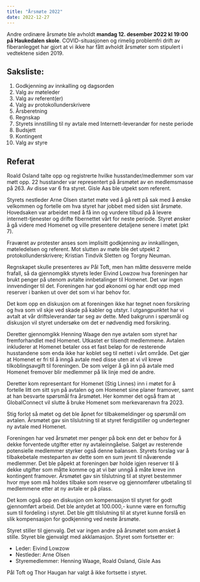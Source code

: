 ```yaml
---
title: "Årsmøte 2022"
date: 2022-12-27
---
```


Andre ordinære årsmøte ble avholdt **mandag 12. desember 2022 kl 19:00 på
Haukedalen skole**.  COVID-situasjonen og rimelig problemfri drift av fiberanlegget
har gjort at vi ikke har fått avholdt årsmøter som stipulert i vedtektene siden
2019.

## Saksliste:

1. Godkjenning av innkalling og dagsorden
2. Valg av møteleder
3. Valg av referent(er)
4. Valg av protokollunderskrivere
5. Årsberetning
6. Regnskap
7. Styrets innstilling til ny avtale med Internett-leverandør for neste periode
8. Budsjett
9. Kontingent
10. Valg av styre

## Referat

Roald Osland talte opp og registrerte hvilke husstander/medlemmer som var møtt
opp.  22 husstander var representert på årsmøtet av en medlemsmasse på 263.
Av disse var 6 fra styret.  Gisle Aas ble utpekt som referent.

Styrets nestleder Arne Olsen startet møte ved å gå rett på sak med å ønske velkommen
og fortelle om hva styret har jobbet med siden sist årsmøte.  Hovedsaken var
arbeidet med å få inn og vurdere tilbud på å levere internett-tjenester og drifte
fibernettet vårt for neste periode. Styret ønsker å gå videre med Homenet og ville presentere detaljene senere i møtet (pkt 7).

Fraværet av protester anses som implisitt godkjenning av innkallingen, møteledelsen og referent. Mot slutten av møte ble det utpekt 2 protokollunderskrivere; Kristian Tindvik Sletten og Torgny Neuman.

Regnskapet skulle presenteres av Pål Toft, men han måtte dessverre melde
frafall, så da gjennomgikk styrets leder Eivind Lowzow hva foreningen har brukt
penger på utenom avtalte innbetalinger til Homenet. Det var ingen innvendinger
til det.  Foreningen har god økonomi og har endt opp med reserver i banken ut
over det som vi har behov for.

Det kom opp en diskusjon om at foreningen ikke har tegnet noen forsikring og hva
som vil skje ved skade på kabler og utstyr. I utgangpunktet har vi avtalt at vår
driftsleverandør tar seg av dette.  Med bakgrunn i spørsmål og diskusjon vil
styret undersøke om det er nødvendig med forsikring.

Deretter gjennomgikk Henning Waage den nye avtalen som styret har fremforhandlet med
Homenet. Utkastet er tilsendt medlemmene.
Avtalen inkluderer at Homenet betaler oss et fast beløp for de
resterende husstandene som enda ikke har koblet seg til nettet i vårt område.
Det gjør at Homenet er fri til å inngå avtale med disse uten at vi vil kreve
tilkoblingsavgift til foreningen. De som velger å gå inn på avtale med Homenet
fremover blir medlemmer på lik linje med de andre.

Deretter kom representant for Homenet (Stig Linnes) inn i
møtet for å fortelle litt om sitt syn på avtalen og om Homenet sine planer
framover, samt at han besvarte spørsmål fra årsmøtet. Her kommer det også fram
at GlobalConnect vil slutte å bruke Homenet som merkevarenavn fra 2023.

Stig forlot så møtet og det ble åpnet for tilbakemeldinger og spørsmål om
avtalen.  Årsmøtet gav sin tilslutning til at styret ferdigstiller
og undertegner ny avtale med Homenet.

Foreningen har ved årsmøtet mer penger på bok enn det er behov for å dekke
forventede utgifter etter ny avtaleinngåelse. Salget av resterende potensielle
medlemmer styrker også denne balansen.  Styrets forslag var å tilbakebetale
mesteparten av dette som en sum jevnt til nåværende medlemmer.  Det ble påpekt
at foreningen bør holde igjen reserver til å dekke utgifter som måtte komme og
at vi bør unngå å måte kreve inn kontingent framover.
Årsmøtet gav sin tilslutning til at styret bestemmer hvor mye som må holdes
tilbake som reserve og gjennomfører utbetaling til medlemmene etter at
ny avtale er på plass.

Det kom også opp en diskusjon om kompensasjon til styret for godt
gjennomført arbeid. Det ble antydet at 100.000,- kunne være en fornuftig sum til
fordeling i styret. Det ble gitt tilslutning til at styret kunne forslå en slik
kompensasjon for godkjenning ved neste årsmøte.

Styret stiller til gjenvalg. Det var ingen andre på årsmøtet som ønsket å stille.
Styret ble gjenvalgt med akklamasjon. Styret som fortsetter er:

* Leder: Eivind Lowzow
* Nestleder: Arne Olsen
* Styremedlemmer: Henning Waage, Roald Osland, Gisle Aas

Pål Toft og Thor Haugan har valgt å ikke fortsette i styret.